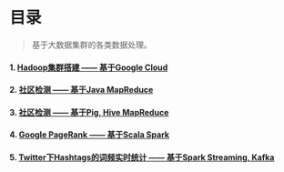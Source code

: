 # 目录

>  基于大数据集群的各类数据处理。

#### 1. [Hadoop集群搭建 —— 基于Google Cloud](https://github.com/DA1OOO/Big-Data-Systems-and-Information-Processing/blob/main/1.ClusterSetup/ClusterSetup.md)

#### 2. [社区检测 —— 基于Java MapReduce](https://github.com/DA1OOO/Big-Data-Systems-and-Information-Processing/blob/main/2.CommuityDetection/CommunityDetection.md)

#### 3. [社区检测 —— 基于Pig, Hive MapReduce](https://github.com/DA1OOO/Big-Data-Systems-and-Information-Processing/blob/main/3.PigHiveSpark/PigHiveDetection-SparkPageRank.md)

#### 4. [Google PageRank —— 基于Scala Spark](https://github.com/DA1OOO/Big-Data-Systems-and-Information-Processing/blob/main/3.PigHiveSpark/PigHiveDetection-SparkPageRank.md)

#### 5. [Twitter下Hashtags的词频实时统计 —— 基于Spark Streaming, Kafka](https://github.com/DA1OOO/Big-Data-Systems-and-Information-Processing/blob/main/4.KafkaSparkStreaming/KafkaSparkStreaming.md)

